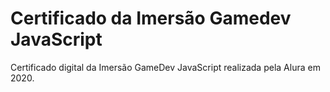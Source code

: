 # Certificado da Imersão Gamedev JavaScript

Certificado digital da Imersão GameDev JavaScript realizada pela Alura em 2020.
